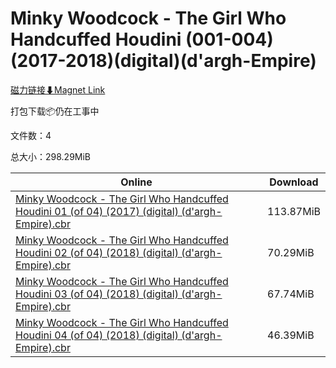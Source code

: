 # Minky Woodcock - The Girl Who Handcuffed Houdini (001-004)(2017-2018)(digital)(d'argh-Empire)

[磁力链接⬇Magnet Link](magnet:?xt=urn:btih:7368996eb90d96bb2ac7a3bfa8b69502f3263347&dn=Minky%20Woodcock%20-%20The%20Girl%20Who%20Handcuffed%20Houdini%20%28001-004%29%282017-2018%29%28digital%29%28d%27argh-Empire%29)

打包下载📦仍在工事中

文件数：4

总大小：298.29MiB

Online | Download
--- | ---
[Minky Woodcock - The Girl Who Handcuffed Houdini 01 (of 04) (2017) (digital) (d'argh-Empire).cbr](https://github.com/alicewish/markdown/blob/master/comic/Minky-Woodcock-Girl-Who-Handcuffed-Houdini-01-of-04-2017-digital-dargh-Empire-cbr.md) | 113.87MiB
[Minky Woodcock - The Girl Who Handcuffed Houdini 02 (of 04) (2018) (digital) (d'argh-Empire).cbr](https://github.com/alicewish/markdown/blob/master/comic/Minky-Woodcock-Girl-Who-Handcuffed-Houdini-02-of-04-2018-digital-dargh-Empire-cbr.md) | 70.29MiB
[Minky Woodcock - The Girl Who Handcuffed Houdini 03 (of 04) (2018) (digital) (d'argh-Empire).cbr](https://github.com/alicewish/markdown/blob/master/comic/Minky-Woodcock-Girl-Who-Handcuffed-Houdini-03-of-04-2018-digital-dargh-Empire-cbr.md) | 67.74MiB
[Minky Woodcock - The Girl Who Handcuffed Houdini 04 (of 04) (2018) (digital) (d'argh-Empire).cbr](https://github.com/alicewish/markdown/blob/master/comic/Minky-Woodcock-Girl-Who-Handcuffed-Houdini-04-of-04-2018-digital-dargh-Empire-cbr.md) | 46.39MiB